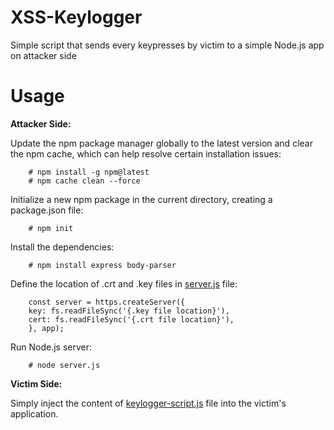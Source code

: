 # XSS-Keylogger
Simple script that sends every keypresses by victim to a simple Node.js app on attacker side

# Usage
**Attacker Side:**

Update the npm package manager globally to the latest version and clear the npm cache, which can help resolve certain installation issues:

        # npm install -g npm@latest
        # npm cache clean --force

Initialize a new npm package in the current directory, creating a package.json file:

        # npm init

Install the dependencies:

        # npm install express body-parser

Define the location of .crt and .key files in [server.js](server.js) file:

        const server = https.createServer({
        key: fs.readFileSync('{.key file location}'),
        cert: fs.readFileSync('{.crt file location}'),
        }, app);

Run Node.js server:

        # node server.js

**Victim Side:**

Simply inject the content of [keylogger-script.js](keylogger-script.js) file into the victim's application.
